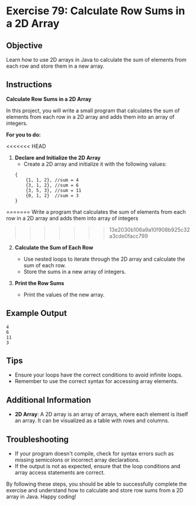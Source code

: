 # Exercise 79: Calculate Row Sums in a 2D Array

## Objective
Learn how to use 2D arrays in Java to calculate the sum of elements from each row and store them in a new array.

## Instructions

**Calculate Row Sums in a 2D Array**

In this project, you will write a small program that calculates the sum of elements from each row in a 2D array and adds them into an array of integers.

**For you to do:**

<<<<<<< HEAD
1. **Declare and Initialize the 2D Array**
    - Create a 2D array and initialize it with the following values:
    ```
    {
        {1, 1, 2}, //sum = 4
        {3, 1, 2}, //sum = 6
        {3, 5, 3}, //sum = 11
        {0, 1, 2}  //sum = 3
    }
    ```
=======
Write a program that calculates the sum of elements from each row
in a 2D array and adds them into array of integers
>>>>>>> 13e2030b106a9a10f908b925c32a3cde0facc799

2. **Calculate the Sum of Each Row**
    - Use nested loops to iterate through the 2D array and calculate the sum of each row.
    - Store the sums in a new array of integers.

3. **Print the Row Sums**
    - Print the values of the new array.

## Example Output
```
4
6
11
3
```

## Tips
- Ensure your loops have the correct conditions to avoid infinite loops.
- Remember to use the correct syntax for accessing array elements.

## Additional Information
- **2D Array**: A 2D array is an array of arrays, where each element is itself an array. It can be visualized as a table with rows and columns.

## Troubleshooting
- If your program doesn't compile, check for syntax errors such as missing semicolons or incorrect array declarations.
- If the output is not as expected, ensure that the loop conditions and array access statements are correct.

By following these steps, you should be able to successfully complete the exercise and understand how to calculate and store row sums from a 2D array in Java. Happy coding!
